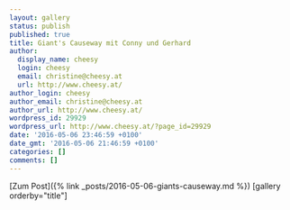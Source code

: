 ```yaml
---
layout: gallery
status: publish
published: true
title: Giant's Causeway mit Conny und Gerhard
author:
  display_name: cheesy
  login: cheesy
  email: christine@cheesy.at
  url: http://www.cheesy.at/
author_login: cheesy
author_email: christine@cheesy.at
author_url: http://www.cheesy.at/
wordpress_id: 29929
wordpress_url: http://www.cheesy.at/?page_id=29929
date: '2016-05-06 23:46:59 +0100'
date_gmt: '2016-05-06 21:46:59 +0100'
categories: []
comments: []
---
```


[Zum Post]({% link _posts/2016-05-06-giants-causeway.md %})
[gallery orderby="title"]
